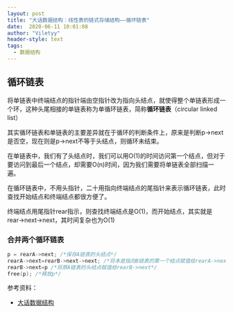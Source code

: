 ```yaml
---
layout: post
title: "大话数据结构：线性表的链式存储结构——循环链表"
date:  2020-06-11 10:01:08
author: "Viletyy"
header-style: text
tags:
  - 数据结构
---
```

## 循环链表
将单链表中终端结点的指针端由空指针改为指向头结点，就使得整个单链表形成一个环，这种头尾相接的单链表称为单循环链表，简称**循环链表**（circular linked list）

其实循环链表和单链表的主要差异就在于循环的判断条件上，原来是判断p->next是否空，现在则是p->next不等于头结点，则循环未结束。

在单链表中，我们有了头结点时，我们可以用O(1)的时间访问第一个结点，但对于要访问到最后一个结点，却需要O(n)时间，因为我们需要将单链表全部扫描一遍。

在循环链表中，不用头指针，二十用指向终端结点的尾指针来表示循环链表，此时查找开始结点和终端结点都很方便了。

终端结点用尾指针rear指示，则查找终端结点是O(1)，而开始结点，其实就是rear->next->next，其时间复杂也为O(1)

### 合并两个循环链表
```c
p = rearA->next; /*保存A链表的头结点*/
rearA->next=rearB->next->next; /*将本是指向B链表的第一个结点赋值给rearA->next*/
rearB->next=p /*将原A链表的头结点赋值给rearB->next*/
free(p); /*释放p*/
```


参考资料：

- [大话数据结构]()